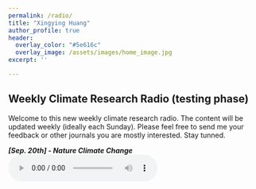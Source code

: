 ```yaml
---
permalink: /radio/
title: "Xingying Huang"
author_profile: true
header:
  overlay_color: "#5e616c"
  overlay_image: /assets/images/home_image.jpg
excerpt: ''

---
```


## Weekly Climate Research Radio (testing phase)

Welcome to this new weekly climate research radio. The content will be updated weekly (ideally each Sunday). Please feel free to send me your feedback or other journals you are mostly interested. Stay tunned.

***[Sep. 20th] - Nature Climate Change*** <br> 
<audio src="/assets/radio/issue_1-ncc-09_20_2020.mp3" controls preload> </audio>


